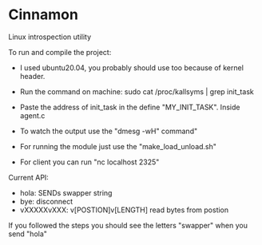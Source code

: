 # Cinnamon
Linux introspection utility

To run and compile the project:

* I used ubuntu20.04, you probably should use too because of kernel header.
* Run the command on machine: sudo cat /proc/kallsyms | grep init_task
* Paste the address of init_task in the define "MY_INIT_TASK". Inside agent.c
* To watch the output use the "dmesg -wH" command"
* For running the module just use the "make_load_unload.sh"

* For client you can run "nc localhost 2325"

Current API:
* hola: SENDs swapper string
* bye: disconnect
* vXXXXXvXXX: v[POSTION]v[LENGTH] read bytes from postion

If you followed the steps you should see the letters "swapper" when you send "hola"



